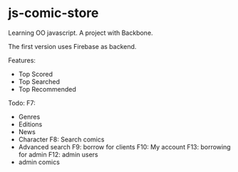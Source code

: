 js-comic-store
==============

Learning OO javascript. A project with Backbone.

The first version uses Firebase as backend.

Features:

- Top Scored
- Top Searched
- Top Recommended

Todo:
F7:
- Genres
- Editions
- News
- Character
F8: Search comics
- Advanced search
F9: borrow for clients
F10: My account
F13: borrowing for admin
F12: admin users
- admin comics